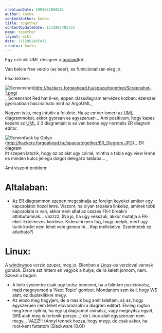 ```yaml
---
creationDate: 1091021869581 
author: kocka 
contentAuthor: kocka 
title: together 
contentUpdateDate: 1112882405432 
name: together 
layout: wiki 
date: 1112882405432 
creator: kocka 
---
```

Egy csili vili UML designer a [borland](borland.html)tol.

Van belole free verzio (as beer), es funkcionalisan eleg jo.

Elso blikkek:

![Screenshot](Screenshot-1.png)(http://hackers.forgeahead.hu/space/together/Screenshot-1.png)<br/>
_ Screenshot Red hat 9-en, eppen classdiagram tervezes kozben: ezerszer gyorsabban hasznalhato mint az ArgoUML_


Nagyon is jo, meg intuitiv a felulete. Ha az ember ismeri az [UML](UML.html) diagrammokat, akkor gyorsan es egyszeruen... Ami pozitivum, hogy kepes kezelni az [UML](UML.html) 2.0 diagramjait is es van benne egy normalis ER diagram editor.

![Screenfuck by Golyo](ER_Diagram.JPG)(http://hackers.forgeahead.hu/space/together/ER_Diagram.JPG)
_ ER diagram<br/>Itt szepen latszik, hogy az az alat ugy csinal, mintha a tabla egy view lenne es minden kulcs jellegu dolgot delegal a tablaba... _

Ami viszont problem:

# Altalaban:

*   Az ER diagrammon szepen megcsinalja az foreign keyeket amikor egy kapcsolatot hozol letre. Viszont, ha olyan tabalara linkelsz, aminek tobb kapcsolata is van, akkor nem altal az osszes FK-t breakni attributumnak... vazzzz. (Na jo, ha ugy vesszuk, akkor mutatja a FK-eket. Ertelmezes kerdese. Kiderulni nem fog, hogy melyik, mert ugy tunik kodot nem lehet vele generalni... Kep mellekelve. Szerintetek ez atlathato?)

# Linux:


A [windows](Windows.html)os verzio szuper, meg jo. Ellenben a [Linux](Linux.html)-os verzioval vannak gondok. Elsore azt hittem en vagyok a hulye, de ra kelett jonnom, nem. Szoval a bugok:
*   A helo systembe csak ugy tudsz bemenni, ha a folinkre pozicionalsz, majd megnyomod a 'Next Topic' gombot. Mondanom sem kell, hogy W$ alatt, ez duplaklikkre megy.
*   Az elozo meg hagyjam, de a masik bug amit talaltam, az az, hogy egyszeruen nem lehet elovarazsolni a diagram editort. Elvileg rogton meg kene nyilnia, ha egy uj diagramot csinalsz, vagy megnyitsz egyet, (W$ alatt meg is tortenik persze...) de Linux alatt egyszeruen nem megy... VAZZ!!! (Annyi tennek hozza, hogy megy, de csak akkor, ha root-kent futtatom (Slackware 10.0))
